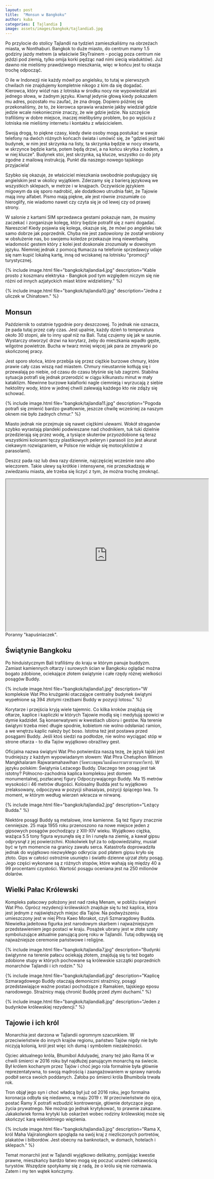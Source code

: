 ```yaml
---
layout: post
title:  "Monsun w Bangkoku"
author: kuba
categories: [ Tajlandia ]
image: assets/images/bangkok/tajlandia5.jpg
---
```


Po przylocie do stolicy Tajlandii na tydzień zamieszkaliśmy na obrzeżach miasta, w Nonthaburi. Bangkok to duże miasto, do centrum mamy 1.5 godziny jazdy metrem (a właściwie SkyTrainem - pociąg poza centrum nie jeździ pod ziemią, tylko omija korki pędząc nad nimi siecią wiaduktów). Już dawno nie mieliśmy prawdziwego mieszkania, więc w końcu jest tu okazja trochę odpocząć.

O ile w Indonezji nie każdy mówił po angielsku, to tutaj w pierwszych chwilach nie znajdujemy kompletnie nikogo z kim da się dogadać. Kierowca, który wiózł nas z lotniska w środku nocy nie wypowiedział ani jednego słowa, w żadnym języku. Kiwnął jedynie głową kiedy pokazałem mu adres, pozostało mu zaufać, że zna drogę. Dopiero później się przekonaliśmy, że to, że kierowca sprawia wrażenie jakby wiedział gdzie jedzie wcale niekoniecznie znaczy, że wie gdzie jedzie. Na szczęście trafiliśmy w dobre miejsce, inaczej mielibyśmy problem, bo po wyjściu z lotniska nie mieliśmy internetu i kontaktu z właścicielem.

Swoją drogą, to piękne czasy, kiedy dwie osoby mogą postukać w swoje telefony na dwóch różnych końcach świata i umówić się, że "gdzieś jest taki budynek, w nim jest skrzynka na listy, ta skrzynka będzie w nocy otwarta, w skrzynce będzie karta, potem będą drzwi, a na końcu skrytka z kodem, a w niej klucze". Budynek stoi, jest skrzynka, są klucze, wszystko co do joty zgodne z mailową instrukcją. Punkt dla naszego nowego tajskiego przyjaciela!

Szybko się okazuje, że właściciel mieszkania swobodnie posługujący się angielskim jest w okolicy wyjątkiem. Zderzamy się z barierą językową we wszystkich sklepach, w metrze i w knajpach. Oczywiście językiem migowym da się sporo nadrobić, ale dodatkowo utrudnia fakt, że Tajowie mają inny alfabet. Pismo mają piękne, ale jest równie zrozumiałe co hieroglify, nie wiadomo nawet czy czyta się je od lewej czy od prawej strony. 

W salonie z kartami SIM sprzedawca gestami pokazuje nam, że musimy zaczekać i zorganizuje kolegę, który będzie potrafił się z nami dogadać. Nareszcie! Kiedy pojawia się kolega, okazuje się, że mówi po angielsku tak samo dobrze jak poprzednik. Chyba nie jest zadowolony że został wrobiony w obsłużenie nas, bo swojemu koledze przekazuje inną niewerbalną wiadomość gestem który z kolei jest doskonale zrozumiały w dowolnym języku. Niemniej jednak z pomocą tłumacza na telefonie sprzedawcy udaje się nam kupić lokalną kartę, inną od wciskanej na lotnisku "promocji" turystycznej.

{% include image.html file="bangkok/tajlandia4.jpg" description="Kable prosto z koszmaru elektryka - Bangkok pod tym względem niczym się nie różni od innych azjatyckich miast które widzieliśmy." %}

{% include image.html file="bangkok/tajlandia10.jpg" description="Jedna z uliczek w Chinatown." %}

## Monsun

Październik to ostatnie tygodnie pory deszczowej. To jednak nie oznacza, że pada tutaj przez cały czas. Jest upalnie, każdy dzień to temperatura około 30 stopni, ale to inny upał niż na Bali. Tutaj czujemy się jak w saunie. Wystarczy otworzyć drzwi na korytarz, żeby do mieszkania wpadło gęste, wilgotne powietrze. Bucha w twarz mniej więcej jak para ze zmywarki po skończonej pracy. 

Jest sporo słońca, które przebija się przez ciężkie burzowe chmury, które prawie cały czas wiszą nad miastem. Chmury nieustannie kotłują się i przewalają po niebie, od czasu do czasu błyśnie się lub zagrzmi. Stabilna sytuacja potrafi się jednak przerodzić w ciągu kilkunastu minut w mały kataklizm. Niewinne burzowe kalafiorki nagle ciemnieją i wyrzucają z siebie hektolitry wody, które w jednej chwili zalewają każdego kto nie zdąży się schować. 

{% include image.html file="bangkok/tajlandia11.jpg" description="Pogoda potrafi się zmienić bardzo gwałtownie, jeszcze chwilę wcześniej za naszym oknem nie było żadnych chmur." %}

Miasto jednak nie przejmuje się nawet ciężkimi ulewami. Wokół straganów szybko wyrastają plandeki podwieszane nad chodnikiem, tuk tuki dzielnie przedzierają się przez wodę, a tysiące skuterów przyozdobione są teraz wszystkimi kolorami tęczy plastikowych peleryn i parasoli (co jest akurat ciekawym rozwiązaniem, w Polsce nie widuje się motocyklistów z parasolami). 

Deszcz pada raz lub dwa razy dziennie, najczęściej wcześnie rano albo wieczorem. Takie ulewy są krótkie i intensywne, nie przeszkadzają w zwiedzaniu miasta, ale trzeba się liczyć z tym, że można trochę zmoknąć. 

<div class="videoWrapper">
<iframe src="https://drive.google.com/file/d/1NsEiEb6XsjKzAwWAeXpeJW3wYwfLq2Ve/preview" width="640" height="480"></iframe>
</div>
<span class="caption">Poranny "kapuśniaczek".</span>

## Świątynie Bangkoku

Po hinduistycznym Bali trafiliśmy do kraju w którym panuje buddyzm. Zamiast kamiennych ołtarzy i surowych ścian w Bangkoku oglądać można bogato zdobione, ociekające złotem świątynie i całe rzędy różnej wielkości posągów Buddy. 

{% include image.html file="bangkok/tajlandia1.jpg" description="W kompleksie Wat Pho krużganki otaczające centralny budynek świątyni wypełnione są 394 złotymi rzeźbami Buddy w pozycji lotosu." %}

Korytarze i przejścia kryją wiele tajemnic. Co kilka kroków znajdują się ołtarze, kaplice i kapliczki w których Tajowie modlą się i medytują spowici w dymie kadzideł. Są konserwatywni w kwestiach ubioru i gestów. Na terenie świątyni trzeba mieć długie spodnie, kobietom nie wolno odsłaniać ramion, a we wnętrzu kaplic należy być boso. Istotna też jest postawa przed posągami Buddy. Jeśli ktoś siedzi na podłodze, nie wolno wyciągać stóp w strone ołtarza - to dla Tajów wyjątkowo obraźliwy gest. 

Oficjalna nazwa świątyni Wat Pho potwierdza naszą tezę, że język tajski jest trudniejszy z każdym wypowiadanym słowem: Wat Phra Chetuphon Wimon Mangkhalaram Rajwaramahawihan (วัดพระเชตุพนวิมลมังคลารามราชวรมหาวิหาร). W języku polskim: Świątynia Leżacego Buddy. Dlaczego ten posąg jest tak istotny? Północno-zachodnia kaplica kompleksu jest domem monumentalnej, pozłacanej figury Odpoczywającego Buddy. Ma 15 metrów wysokości i 46 metrów długości. Kolosalny Budda jest tu wyjątkowo zrelaksowany, odpoczywa w pozycji sihasaiyas, pozycji śpiącego lwa. To moment, w którym według wierzeń wkracza w nirwanę. 

{% include image.html file="bangkok/tajlandia2.jpg" description="Leżący Budda." %}

Niektóre posągi Buddy są metalowe, inne kamienne. Są też figury znacznie cenniejsze. 25 maja 1955 roku przenoszono na nowe miejsce jeden z gipsowych posągów pochodzący z XIII-XIV wieku. Wyjątkowo ciężka, ważąca 5.5 tony figura wysunęła się z lin i runęła na ziemię, a kawał gipsu odprysnął z jej powierzchni. Ktokolwiek był za to odpowiedzialny, musiał być w tym momencie na granicy zawału serca. Katastrofa doprowadziła jednak do wyjątkowo niezwykłego odkrycia: pod płatem gipsu kryło się złoto. Gips w całości ostrożnie usunięto i światło dzienne ujrzał złoty posąg. Jego części wykonane są z różnych stopów, które wahają się między 40 a 99 procentami czystości. Wartość posągu oceniana jest na 250 milionów dolarów.

## Wielki Pałac Królewski

Kompleks pałacowy położony jest nad rzeką Menam, w pobliżu świątyni Wat Pho. Oprócz rezydencji królewskich znajduje się tu też kaplica, która jest jednym z najświętszych miejsc dla Tajów. Na podwyższeniu umieszczony jest w niej Phra Kaeo Morakot, czyli Szmaragdowy Budda. Niewielka jadeitowa figurka jest narodowym skarbem i najważniejszym przedstawieniem jego postaci w kraju. Posążek ubrany jest w złote szaty symboluzujące aktualnie panującą porę roku w Tajlandii. Tutaj odbywają się najważniejsze ceremonie państwowe i religijne.

{% include image.html file="bangkok/tajlandia7.jpg" description="Budynki świątynne na terenie pałacu ociekają złotem, znajdują się tu też bogato zdobione stupy w których pochowane są królewskie szczątki poprzednich monarchów Tajlandii i ich rodzin." %} 

{% include image.html file="bangkok/tajlandia6.jpg" description="Kaplicę Szmaragdowego Buddy otaczają demoniczni strażnicy, posągi przedstawiające ważne postaci pochodzące z Ramakien, tajskiego eposu narodowego. Strażnicy mają chronić Buddę przed złymi duchami." %}

{% include image.html file="bangkok/tajlandia8.jpg" description="Jeden z budynków królewskiej rezydencji." %}

## Tajowie i ich król

Monarchia jest darzona w Tajlandii ogromnym szacunkiem. W przeciwieństwie do innych krajów regionu, państwo Tajów nigdy nie było niczyją kolonią, król jest więc ich dumą i symbolem niezależności. 

Ojciec aktualnego króla, Bhumibol Adulyadej, znany też jako Rama IX w chwili śmierci w 2016 roku był najdłużej panującym monarchą na świecie. Był królem kochanym przez Tajów i choć jego rola formalnie była głównie reprezentatywna, to swoją mądrością i zaangażowaniem w sprawy narodu podbił serca swoich poddanych. Żałoba po śmierci króla Bhumibola trwała rok.

Tron objął jego syn i choć władcą był już od 2016 roku, jego formalna koronacja odbyła się niedawno, w maju 2019 r. W przeciwieństwie do ojca, postać Ramy X potrafi wzbudzić kontrowersje, głównie dotyczące jego życia prywatnego. Nie można go jednak krytykować, to prawnie zakazane. Jakakolwiek forma krytyki lub oskarżeń wobec rodziny królewskiej może się skończyć karą wieloletniego więzienia. 

{% include image.html file="bangkok/tajlandia3.jpg" description="Rama X, król Maha Vajiralongkorn spogląda na swój kraj z niezliczonych portretów, plakatów i bilbordów. Jest obecny na banknotach, w domach, hotelach i sklepach." %}

Temat monarchii jest w Tajlandii wyjątkowo delikatny, pomijając kwestie prawne, mieszkańcy bardzo łatwo mogą się poczuć urażeni ciekawością turystów. Wszędzie spotykamy się z radą, że o królu się nie rozmawia. Zatem i my ten wątek kończymy.

